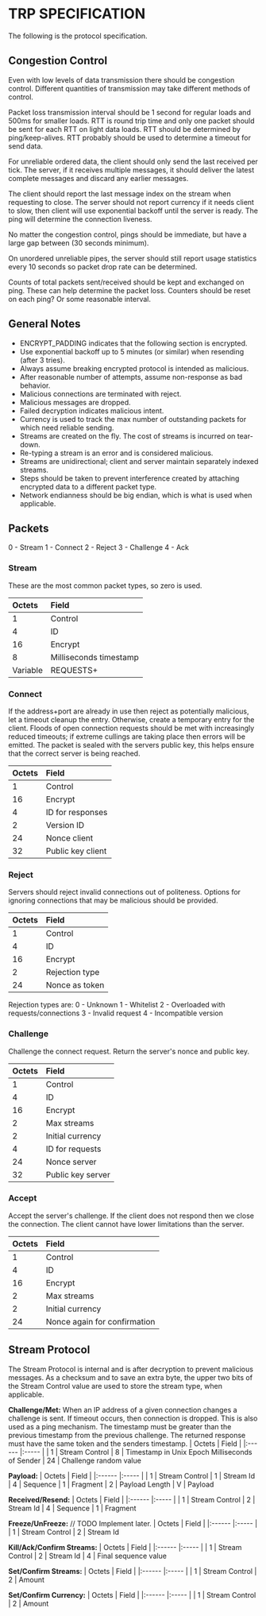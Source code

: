 

# TRP SPECIFICATION

The following is the protocol specification.


## Congestion Control
Even with low levels of data transmission there should be congestion control.
Different quantities of transmission may take different methods of control.

Packet loss transmission interval should be 1 second for regular loads and 500ms for smaller loads.
RTT is round trip time and only one packet should be sent for each RTT on light data loads.
RTT should be determined by ping/keep-alives.
RTT probably should be used to determine a timeout for send data.

For unreliable ordered data, the client should only send the last received per tick.
The server, if it receives multiple messages, it should deliver the latest complete messages and discard any earlier messages.

The client should report the last message index on the stream when requesting to close.
The server should not report currency if it needs client to slow, then client will use exponential backoff until the server is ready.
The ping will determine the connection liveness.

No matter the congestion control, pings should be immediate, but have a large gap between (30 seconds minimum).

On unordered unreliable pipes, the server should still report usage statistics every 10 seconds so packet drop rate can be determined.

Counts of total packets sent/received should be kept and exchanged on ping.
These can help determine the packet loss.
Counters should be reset on each ping? Or some reasonable interval.


## General Notes
* ENCRYPT_PADDING indicates that the following section is encrypted.
* Use exponential backoff up to 5 minutes (or similar) when resending (after 3 tries).
* Always assume breaking encrypted protocol is intended as malicious.
* After reasonable number of attempts, assume non-response as bad behavior.
* Malicious connections are terminated with reject.
* Malicious messages are dropped.
* Failed decryption indicates malicious intent.
* Currency is used to track the max number of outstanding packets for which need reliable sending.
* Streams are created on the fly. The cost of streams is incurred on tear-down.
* Re-typing a stream is an error and is considered malicious.
* Streams are unidirectional; client and server maintain separately indexed streams.
* Steps should be taken to prevent interference created by attaching encrypted data to a different packet type.
* Network endianness should be big endian, which is what is used when applicable.


## Packets
0 - Stream
1 - Connect
2 - Reject
3 - Challenge
4 - Ack


### Stream
These are the most common packet types, so zero is used.

| Octets | Field |
|:------ |:----- |
| 1 | Control
| 4 | ID
| 16 | Encrypt
| 8 | Milliseconds timestamp
| Variable | REQUESTS+


### Connect
If the address+port are already in use then reject as potentially malicious,
let a timeout cleanup the entry.
Otherwise, create a temporary entry for the client.
Floods of open connection requests should be met with increasingly reduced
timeouts;
if extreme cullings are taking place then errors will be emitted.
The packet is sealed with the servers public key, this helps ensure that the
correct server is being reached.

| Octets | Field |
|:------ |:----- |
| 1 | Control
| 16 | Encrypt
| 4 | ID for responses
| 2 | Version ID
| 24 | Nonce client
| 32 | Public key client


### Reject
Servers should reject invalid connections out of politeness.
Options for ignoring connections that may be malicious should be provided.

| Octets | Field |
|:------ |:----- |
| 1 | Control
| 4 | ID
| 16 | Encrypt
| 2 | Rejection type
| 24 | Nonce as token

Rejection types are:
0 - Unknown
1 - Whitelist
2 - Overloaded with requests/connections
3 - Invalid request
4 - Incompatible version


### Challenge
Challenge the connect request.
Return the server's nonce and public key.

| Octets | Field |
|:------ |:----- |
| 1 | Control
| 4 | ID
| 16 | Encrypt
| 2 | Max streams
| 2 | Initial currency
| 4 | ID for requests
| 24 | Nonce server
| 32 | Public key server


### Accept
Accept the server's challenge.
If the client does not respond then we close the connection.
The client cannot have lower limitations than the server.

| Octets | Field |
|:------ |:----- |
| 1 | Control
| 4 | ID
| 16 | Encrypt
| 2 | Max streams
| 2 | Initial currency
| 24 | Nonce again for confirmation


## Stream Protocol
The Stream Protocol is internal and is after decryption to prevent malicious
messages.
As a checksum and to save an extra byte, the upper two bits of the Stream
Control value are used to store the stream type, when applicable.

**Challenge/Met:**
When an IP address of a given connection changes a challenge is sent.
If timeout occurs, then connection is dropped.
This is also used as a ping mechanism.
The timestamp must be greater than the previous timestamp from the previous challenge.
The returned response must have the same token and the senders timestamp.
| Octets | Field |
|:------ |:----- |
| 1 | Stream Control
| 8 | Timestamp in Unix Epoch Milliseconds of Sender
| 24 | Challenge random value

**Payload:**
| Octets | Field |
|:------ |:----- |
| 1 | Stream Control
| 1 | Stream Id
| 4 | Sequence
| 1 | Fragment
| 2 | Payload Length
| V | Payload

**Received/Resend:**
| Octets | Field |
|:------ |:----- |
| 1 | Stream Control
| 2 | Stream Id
| 4 | Sequence
| 1 | Fragment

**Freeze/UnFreeze:**
// TODO Implement later.
| Octets | Field |
|:------ |:----- |
| 1 | Stream Control
| 2 | Stream Id

**Kill/Ack/Confirm Streams:**
| Octets | Field |
|:------ |:----- |
| 1 | Stream Control
| 2 | Stream Id
| 4 | Final sequence value

**Set/Confirm Streams:**
| Octets | Field |
|:------ |:----- |
| 1 | Stream Control
| 2 | Amount

**Set/Confirm Currency:**
| Octets | Field |
|:------ |:----- |
| 1 | Stream Control
| 2 | Amount

